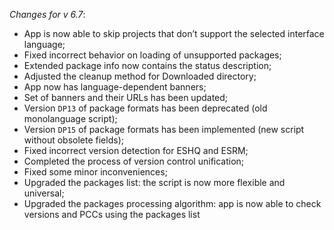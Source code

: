 _Changes for v 6.7_:
- App is now able to skip projects that don’t support the selected interface language;
- Fixed incorrect behavior on loading of unsupported packages;
- Extended package info now contains the status description;
- Adjusted the cleanup method for Downloaded directory;
- App now has language-dependent banners;
- Set of banners and their URLs has been updated;
- Version `DP13` of package formats has been deprecated (old monolanguage script);
- Version `DP15` of package formats has been implemented (new script without obsolete fields);
- Fixed incorrect version detection for ESHQ and ESRM;
- Completed the process of version control unification;
- Fixed some minor inconveniences;
- Upgraded the packages list: the script is now more flexible and universal;
- Upgraded the packages processing algorithm: app is now able to check versions and PCCs using the packages list
